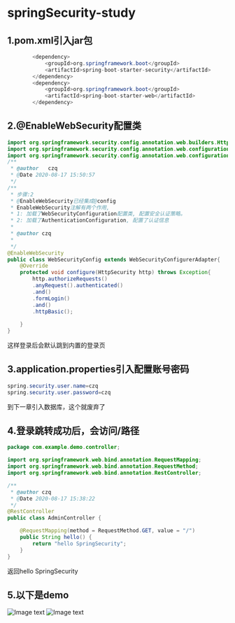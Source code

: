 # springSecurity-study
## 1.pom.xml引入jar包
```java
        <dependency>
            <groupId>org.springframework.boot</groupId>
            <artifactId>spring-boot-starter-security</artifactId>
        </dependency>
        <dependency>
            <groupId>org.springframework.boot</groupId>
            <artifactId>spring-boot-starter-web</artifactId>
        </dependency>
```
## 2.@EnableWebSecurity配置类
```java
import org.springframework.security.config.annotation.web.builders.HttpSecurity;
import org.springframework.security.config.annotation.web.configuration.EnableWebSecurity;
import org.springframework.security.config.annotation.web.configuration.WebSecurityConfigurerAdapter;
/**
 * @author   czq
 * @Date 2020-08-17 15:50:57    
 */
/**
 * 步骤:2
 * @EnableWebSecurity已经集成@config
 * EnableWebSecurity注解有两个作用,
 * 1: 加载了WebSecurityConfiguration配置类, 配置安全认证策略。
 * 2: 加载了AuthenticationConfiguration, 配置了认证信息
 * 
 * @author czq
 *
 */
@EnableWebSecurity
public class WebSecurityConfig extends WebSecurityConfigurerAdapter{
    @Override
    protected void configure(HttpSecurity http) throws Exception{
        http.authorizeRequests()
        .anyRequest().authenticated()
        .and()
        .formLogin()
        .and()
        .httpBasic();
    
    }
}
```
这样登录后会默认跳到内置的登录页
## 3.application.properties引入配置账号密码
```java
spring.security.user.name=czq
spring.security.user.password=czq
```
到下一章引入数据库，这个就废弃了
## 4.登录跳转成功后，会访问/路径
```java
package com.example.demo.controller;

import org.springframework.web.bind.annotation.RequestMapping;
import org.springframework.web.bind.annotation.RequestMethod;
import org.springframework.web.bind.annotation.RestController;

/**
 * @author czq
 * @Date 2020-08-17 15:38:22
 */
@RestController
public class AdminController {

	@RequestMapping(method = RequestMethod.GET, value = "/")
	public String hello() {
		return "hello SpringSecurity";
	}
}
```
返回hello SpringSecurity
## 5.以下是demo
![Image text](https://github.com/JustShowTime/springSecurity-study/raw/master/images/day1-step2.png)
![Image text](https://github.com/JustShowTime/springSecurity-study/raw/master/images/day1-step3.png)
